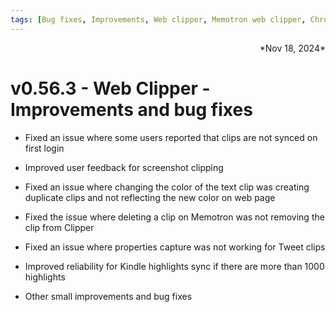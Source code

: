```yaml
---
tags: [Bug fixes, Improvements, Web clipper, Memotron web clipper, Chromium]
---
```

<div align="right">*Nov 18, 2024*</div>

# v0.56.3 - Web Clipper - Improvements and bug fixes

- Fixed an issue where some users reported that clips are not synced on first login

- Improved user feedback for screenshot clipping

- Fixed an issue where changing the color of the text clip was creating duplicate clips and not reflecting the new color on web page

- Fixed the issue where deleting a clip on Memotron was not removing the clip from Clipper

- Fixed an issue where properties capture was not working for Tweet clips

- Improved reliability for Kindle highlights sync if there are more than 1000 highlights

- Other small improvements and bug fixes



